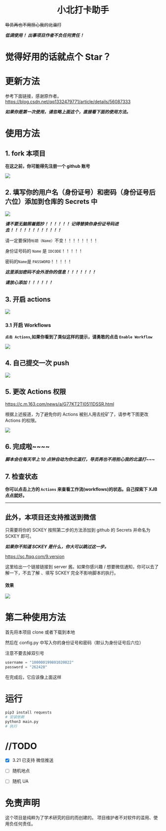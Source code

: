 <h1 align="center">小北打卡助手</h1>

~~导员再也不用担心我的北温打~~

***低调使用！ 出事项目作者不负任何责任！***

# 觉得好用的话就点个 Star？

# 更新方法
参考下面链接，感谢原作者。
https://blog.csdn.net/qq1332479771/article/details/56087333

***如果你是第一次使用，请忽略上面这个，直接看下面的使用方法。***

# 使用方法

## 1. fork 本项目
**在这之前，你可能得先注册一个 github 账号**



![](./assets/fork.png)

## 2. 填写你的用户名（身份证号）和密码（身份证号后六位）添加到仓库的 Secrets 中

![](./assets/secrets.gif)

***请不要无脑照着图抄！！！！！！ 记得替换你身份证号码进去！！！！！！！！！！！！***

请一定要保持`标题（Name）`不变！！！！！！！！

身份证号码的 `Name` 是 `IDCODE`！！！！！

密码的`Name`是 `PASSWORD`！！！！！

***这里添加密码不会外泄你的信息！！！！！！！***

***请放心添加！！！！！！***


## 3. 开启 actions

![](./assets/open_actions.gif)



### 3.1 开启 Workflows

**`点击 Actions`,如果你看到了类似这样的提示，请勇敢的点击 `Enable Workflow`**

![](./assets/enableWF.jpg)



## 4. 自己提交一次 push

![](./assets/push.gif)

## 5. 更改 Actions 权限

https://c.m.163.com/news/a/G77KT2TI0511DSSR.html

根据上述报道，为了避免你的 Actions 被别人用去挖矿了，请参考下图更改 Actions 的权限。

![](./assets/actions_permissions.jpg)

## 6. 完成啦\~\~\~\~

***脚本会在每天早上 10 点钟自动为你北温打，导员再也不用担心我的北温打\~\~\~***

## 7. 检查状态
**你可以点击上方的 `Actions` 来查看工作流(workflows)的状态。自己探索下 XJB 点点就好。**



---

## 此外，本项目还支持推送到微信

只需要将你的 SCKEY 按照第二步的方法添加到 github 的 Secrets 并命名为 SCKEY 即可。

***如果你不知道 SCKEY 是什么，你大可以跳过这一步。***

https://sc.ftqq.com/9.version

这里给出一个链接链接到 server 酱。如果你感兴趣 / 想要微信通知，你可以去了解一下，不去了解 、填写 SCKEY 完全不影响脚本的执行。

#### 效果

![](./assets/server.png)





# 第二种使用方法

首先将本项目 clone 或者下载到本地

然后在 config.py 中写入你的身份证号和密码（默认为身份证号后六位）

注意不要去掉双引号

```python
username = "100000199801020022"
password = "262428"

```

在完成后，它应该像上面这样

# 运行

```bash
pip3 install requests
# 安装依赖
python3 main.py
# 执行
```

 

# //TODO

* [x] 3.21 已支持 微信推送
* [ ] 随机地点
* [ ] 随机 UA 



# 免责声明

这个项目是纯粹为了学术研究的目的而创建的。 
项目维护者不对软件的滥用、使用负任何责任。

